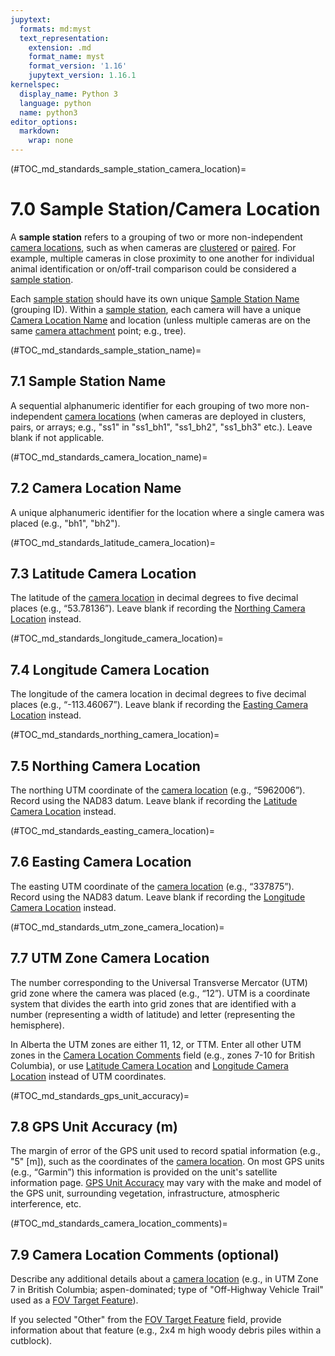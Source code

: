 ```yaml
---
jupytext:
  formats: md:myst
  text_representation:
    extension: .md
    format_name: myst
    format_version: '1.16'
    jupytext_version: 1.16.1
kernelspec:
  display_name: Python 3
  language: python
  name: python3
editor_options: 
  markdown: 
    wrap: none
---
```

(#TOC_md_standards_sample_station_camera_location)=

# 7.0 Sample Station/Camera Location

A **sample station** refers to a grouping of two or more non-independent [camera locations](/3_glossary/3_Glossary.md#camera_location), such as when cameras are [clustered](/3_glossary/3_Glossary.md#sampledesign_clustered) or [paired](/3_glossary/3_Glossary.md#sampledesign_paired). For example, multiple cameras in close proximity to one another for individual animal identification or on/off-trail comparison could be considered a [sample station](/3_glossary/3_Glossary.md#sample_station).

Each [sample station](/3_glossary/3_Glossary.md#sample_station) should have its own unique [Sample Station Name](/3_glossary/3_Glossary.md#sample_station_name) (grouping ID). Within a [sample station](/3_glossary/3_Glossary.md#sample_station), each camera will have a unique [Camera Location Name](/3_glossary/3_Glossary.md#camera_location_name) and location (unless multiple cameras are on the same [camera attachment](/3_glossary/3_Glossary.md#camera_attachment) point; e.g., tree).

(#TOC_md_standards_sample_station_name)=

## 7.1 Sample Station Name

A sequential alphanumeric identifier for each grouping of two more non-independent [camera locations](/3_glossary/3_Glossary.md#camera_location) (when cameras are deployed in clusters, pairs, or arrays; e.g., "ss1" in "ss1_bh1", "ss1_bh2", "ss1_bh3" etc.). Leave blank if not applicable.

(#TOC_md_standards_camera_location_name)=

## 7.2 Camera Location Name

A unique alphanumeric identifier for the location where a single camera was placed (e.g., "bh1", "bh2").

(#TOC_md_standards_latitude_camera_location)=

## 7.3 Latitude Camera Location

The latitude of the [camera location](/3_glossary/3_Glossary.md#camera_location) in decimal degrees to five decimal places (e.g., “53.78136”). Leave blank if recording the [Northing Camera Location](/3_glossary/3_Glossary.md#northing_camera_location) instead.

(#TOC_md_standards_longitude_camera_location)=
## 7.4 Longitude Camera Location

The longitude of the camera location in decimal degrees to five decimal places (e.g., “-113.46067”). Leave blank if recording the [Easting Camera Location](/3_glossary/3_Glossary.md#easting_camera_location) instead.

(#TOC_md_standards_northing_camera_location)=
## 7.5 Northing Camera Location

The northing UTM coordinate of the [camera location](/3_glossary/3_Glossary.md#camera_location) (e.g., “5962006”). Record using the NAD83 datum. Leave blank if recording the [Latitude Camera Location](/3_glossary/3_Glossary.md#latitude_camera_location) instead.

(#TOC_md_standards_easting_camera_location)=

## 7.6 Easting Camera Location

The easting UTM coordinate of the [camera location](/3_glossary/3_Glossary.md#camera_location) (e.g., “337875”). Record using the NAD83 datum. Leave blank if recording the [Longitude Camera Location](/3_glossary/3_Glossary.md#longitude_camera_location) instead.

(#TOC_md_standards_utm_zone_camera_location)=

## 7.7 UTM Zone Camera Location

The number corresponding to the Universal Transverse Mercator (UTM) grid zone where the camera was placed (e.g., “12”). UTM is a coordinate system that divides the earth into grid zones that are identified with a number (representing a width of latitude) and letter (representing the hemisphere).

In Alberta the UTM zones are either 11, 12, or TTM. Enter all other UTM zones in the [Camera Location Comments](/3_glossary/3_Glossary.md#camera_location_comments) field (e.g., zones 7-10 for British Columbia), or use [Latitude Camera Location](/3_glossary/3_Glossary.md#latitude_camera_location) and [Longitude Camera Location](/3_glossary/3_Glossary.md#longitude_camera_location) instead of UTM coordinates.

(#TOC_md_standards_gps_unit_accuracy)=
## 7.8 GPS Unit Accuracy (m)

The margin of error of the GPS unit used to record spatial information (e.g., "5" [m]), such as the coordinates of the [camera location](/3_glossary/3_Glossary.md#camera_location). On most GPS units (e.g., “Garmin”) this information is provided on the unit's satellite information page. [GPS Unit Accuracy](/3_glossary/3_Glossary.md#gps_unit_accuracy) may vary with the make and model of the GPS unit, surrounding vegetation, infrastructure, atmospheric interference, etc.

(#TOC_md_standards_camera_location_comments)=

## 7.9 Camera Location Comments (optional)

Describe any additional details about a [camera location](/3_glossary/3_Glossary.md#camera_location) (e.g., in UTM Zone 7 in British Columbia; aspen-dominated; type of "Off-Highway Vehicle Trail" used as a [FOV Target Feature](/3_glossary/3_Glossary.md#fov_target)).

If you selected "Other" from the [FOV Target Feature](/3_glossary/3_Glossary.md#fov_target) field, provide information about that feature (e.g., 2x4 m high woody debris piles within a cutblock).

